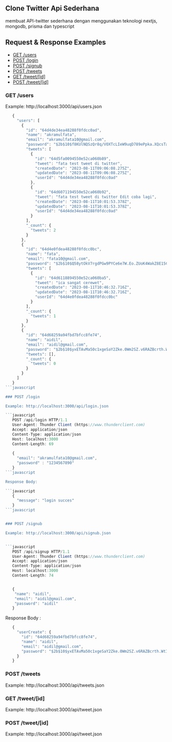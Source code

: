 ## Clone Twitter Api Sederhana 
membuat API-twitter sederhana dengan menggunakan teknologi nextjs, mongodb, prisma dan typescript

## Request & Response Examples

- [GET /users](#get-users)
- [POST /login](#post-login)
- [POST /signub](#post-signub)
- [POST /tweets](#post-tweets)
- [GET /tweet/[id]](#get-tweetid)
- [POST /tweet/[id]](#post-tweetid)

### GET /users

Example: http://localhost:3000/api/users.json

```javascript
   {
     "users": [
       {
         "id": "64d4de34ea48288f0fdcc0ad",
         "name": "akramulfata",
         "email": "akramulfata10@gmail.com",
         "password": "$2b$10$f8KUlNQSzQr8q/VOXTcLIeW9uqD789ePpka.XQcsTaSLdSfsf8iLG",
         "tweets": [
           {
             "id": "64d5fa0094550e52ca060b89",
             "tweet": "fata test tweet di twitter",
             "createdDate": "2023-08-11T09:06:08.275Z",
             "updatedDate": "2023-08-11T09:06:08.275Z",
             "userId": "64d4de34ea48288f0fdcc0ad"
           },
           {
             "id": "64d6071194550e52ca060b92",
             "tweet": "fata test tweet di twitter Edit coba lagi",
             "createdDate": "2023-08-11T10:01:53.378Z",
             "updatedDate": "2023-08-11T10:01:53.378Z",
             "userId": "64d4de34ea48288f0fdcc0ad"
           }
         ],
         "_count": {
           "tweets": 2
         }
       },
       {
         "id": "64d4e0fdea48288f0fdcc0bc",
         "name": "fata",
         "email": "fata10@gmail.com",
         "password": "$2b$10$Q58ytOkV7rgdPGw9PYCe6e7W.Eo.ZUoK4WakZ8E15CuUcqfsV9FMe",
         "tweets": [
           {
             "id": "64d6118894550e52ca060ba5",
             "tweet": "ica sangat cerewet",
             "createdDate": "2023-08-11T10:46:32.716Z",
             "updatedDate": "2023-08-11T10:46:32.716Z",
             "userId": "64d4e0fdea48288f0fdcc0bc"
           }
         ],
         "_count": {
           "tweets": 1
         }
       },
       {
         "id": "64d68259a94fbd7bfcc8fe74",
         "name": "aidil",
         "email": "aidil@gmail.com",
         "password": "$2b$10$yxETAvMa50c1xgeSaY2Zke.0Wm2SZ.v6RAZBcrth.WtIddtf//MQ2",
         "tweets": [],
         "_count": {
           "tweets": 0
         }
       }
     ]
   }
```javascript

### POST /login

Example: http://localhost:3000/api/login.json

```javascript
   POST /api/login HTTP/1.1
   User-Agent: Thunder Client (https://www.thunderclient.com)
   Accept: application/json
   Content-Type: application/json
   Host: localhost:3000
   Content-Length: 69
   
   {
     "email": "akramulfata10@gmail.com",
     "password" : "1234567890"
   }
```javascript

Response Body:

```javascript
   {
     "message": "login succes"
   }
```javascript


### POST /signub

Example: http://localhost:3000/api/signub.json


```javascript
   POST /api/signup HTTP/1.1
   User-Agent: Thunder Client (https://www.thunderclient.com)
   Accept: application/json
   Content-Type: application/json
   Host: localhost:3000
   Content-Length: 74


   {
    "name": "aidil",
    "email": "aidil@gmail.com",
    "password": "aidil"
   }

```
Response Body :

```javascript
   {
     "userCreate": {
       "id": "64d68259a94fbd7bfcc8fe74",
       "name": "aidil",
       "email": "aidil@gmail.com",
       "password": "$2b$10$yxETAvMa50c1xgeSaY2Zke.0Wm2SZ.v6RAZBcrth.WtIddtf//MQ2"
     }
   }
```

### POST /tweets

Example: http://localhost:3000/api/tweets.json


### GET /tweet/[id]

Example: http://localhost:3000/api/tweet.json


### POST /tweet/[id]

Example: http://localhost:3000/api/tweet.json



